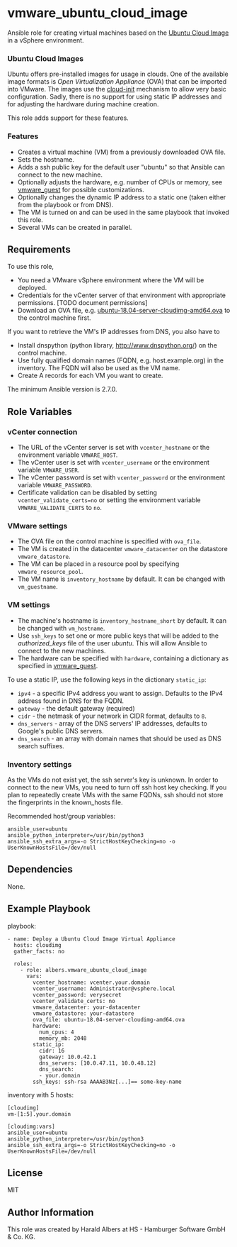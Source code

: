 vmware_ubuntu_cloud_image
=========================

Ansible role for creating virtual machines based on the [Ubuntu Cloud Image](https://cloud-images.ubuntu.com/) in a vSphere environment.

### Ubuntu Cloud Images

Ubuntu offers pre-installed images for usage in clouds. 
One of the available image formats is _Open Virtualization Appliance_ (OVA) that can be imported into VMware.
The images use the [cloud-init](https://cloudinit.readthedocs.io/en/latest/index.html#) mechanism to allow very basic configuration.
Sadly, there is no support for using static IP addresses and for adjusting the hardware during machine creation.

This role adds support for these features.

### Features

- Creates a virtual machine (VM) from a previously downloaded OVA file.
- Sets the hostname.
- Adds a ssh public key for the default user "ubuntu" so that Ansible can connect to the new machine.
- Optionally adjusts the hardware, e.g. number of CPUs or memory, see
  [vmware_guest](https://docs.ansible.com/ansible/latest/modules/vmware_guest_module.html)
  for possible customizations.
- Optionally changes the dynamic IP address to a static one (taken either from the playbook or from DNS).
- The VM is turned on and can be used in the same playbook that invoked this role.
- Several VMs can be created in parallel.

Requirements
------------

To use this role,

- You need a VMware vSphere environment where the VM will be deployed.
- Credentials for the vCenter server of that environment with appropriate permissions.
  [TODO document permissions]
- Download an OVA file, e.g. [ubuntu-18.04-server-cloudimg-amd64.ova](https://cloud-images.ubuntu.com/releases/18.04/release/ubuntu-18.04-server-cloudimg-amd64.ova)
  to the control machine first.

If you want to retrieve the VM's IP addresses from DNS, you also have to 

- Install dnspython (python library, http://www.dnspython.org/) on the control machine.
- Use fully qualified domain names (FQDN, e.g. host.example.org) in the inventory.
  The FQDN will also be used as the VM name.
- Create A records for each VM you want to create.

The minimum Ansible version is 2.7.0.

Role Variables
--------------

### vCenter connection

- The URL of the vCenter server is set with `vcenter_hostname` or the environment variable `VMWARE_HOST`.
- The vCenter user is set with `vcenter_username` or the environment variable `VMWARE_USER`.
- The vCenter password is set with `vcenter_password` or the environment variable `VMWARE_PASSWORD`.
- Certificate validation can be disabled by setting `vcenter_validate_certs=no` or setting the environment variable
 `VMWARE_VALIDATE_CERTS` to `no`.

### VMware settings

- The OVA file on the control machine is specified with `ova_file`.
- The VM is created in the datacenter `vmware_datacenter` on the datastore `vmware_datastore`.
- The VM can be placed in a resource pool by specifying `vmware_resource_pool`.
- The VM name is `inventory_hostname` by default. It can be changed with `vm_guestname`.

### VM settings

- The machine's hostname is `inventory_hostname_short` by default. It can be changed with `vm_hostname`.
- Use `ssh_keys` to set one or more public keys that will be added to the *authorized_keys* file of the user *ubuntu*.
  This will allow Ansible to connect to the new machines.
- The hardware can be specified with `hardware`, containing a dictionary as specified in
  [vmware_guest](https://docs.ansible.com/ansible/latest/modules/vmware_guest_module.html#parameters).

To use a static IP, use the following keys in the dictionary `static_ip`:
- `ipv4` - a specific IPv4 address you want to assign. Defaults to the IPv4 address found in DNS for the FQDN.
- `gateway` - the default gateway (required)
- `cidr` - the netmask of your network in CIDR format, defaults to `8`.
- `dns_servers` - array of the DNS servers' IP addresses, defaults to Google's public DNS servers.
- `dns_search` - an array with domain names that should be used as DNS search suffixes. 

### Inventory settings

As the VMs do not exist yet, the ssh server's key is unknown.
In order to connect to the new VMs, you need to turn off ssh host key checking.
If you plan to repeatedly create VMs with the same FQDNs, ssh should not store the fingerprints in the known_hosts file.

Recommended host/group variables:

    ansible_user=ubuntu
    ansible_python_interpreter=/usr/bin/python3
    ansible_ssh_extra_args=-o StrictHostKeyChecking=no -o UserKnownHostsFile=/dev/null

Dependencies
------------

None.

Example Playbook
----------------

playbook:

    - name: Deploy a Ubuntu Cloud Image Virtual Appliance
      hosts: cloudimg
      gather_facts: no
    
      roles:
        - role: albers.vmware_ubuntu_cloud_image
          vars:
            vcenter_hostname: vcenter.your.domain
            vcenter_username: Administrator@vsphere.local
            vcenter_password: verysecret
            vcenter_validate_certs: no
            vmware_datacenter: your-datacenter
            vmware_datastore: your-datastore
            ova_file: ubuntu-18.04-server-cloudimg-amd64.ova
            hardware:
              num_cpus: 4
              memory_mb: 2048
            static_ip:
              cidr: 16
              gateway: 10.0.42.1
              dns_servers: [10.0.47.11, 10.0.48.12]
              dns_search:
              - your.domain
            ssh_keys: ssh-rsa AAAAB3Nz[...]== some-key-name

inventory with 5 hosts:

    [cloudimg]
    vm-[1:5].your.domain
    
    [cloudimg:vars]
    ansible_user=ubuntu
    ansible_python_interpreter=/usr/bin/python3
    ansible_ssh_extra_args=-o StrictHostKeyChecking=no -o UserKnownHostsFile=/dev/null

License
-------

MIT

Author Information
------------------
This role was created by Harald Albers at HS - Hamburger Software GmbH & Co. KG.

